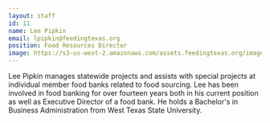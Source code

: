 ```yaml
---
layout: staff
id: 11
name: Lee Pipkin
email: lpipkin@feedingtexas.org
position: Food Resources Director
image: https://s3-us-west-2.amazonaws.com/assets.feedingtexas.org/images/staff/lee-pipkin.JPG
---
```

Lee Pipkin manages statewide projects and assists with special projects at individual member food banks related to food sourcing. Lee has been involved in food banking for over fourteen years both in his current position as well as Executive Director of a food bank. He holds a Bachelor's in Business Administration from West Texas State University.
